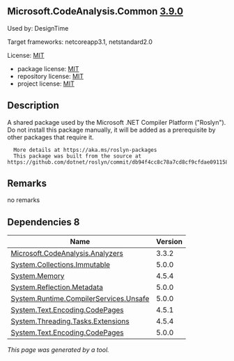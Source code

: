 Microsoft.CodeAnalysis.Common [3.9.0](https://www.nuget.org/packages/Microsoft.CodeAnalysis.Common/3.9.0)
--------------------

Used by: DesignTime

Target frameworks: netcoreapp3.1, netstandard2.0

License: [MIT](../../../../licenses/mit) 

- package license: [MIT](https://licenses.nuget.org/MIT) 
- repository license: [MIT](https://github.com/dotnet/roslyn) 
- project license: [MIT](https://github.com/dotnet/roslyn) 

Description
-----------
A shared package used by the Microsoft .NET Compiler Platform ("Roslyn").
      Do not install this package manually, it will be added as a prerequisite by other packages that require it.
    
      More details at https://aka.ms/roslyn-packages
      This package was built from the source at https://github.com/dotnet/roslyn/commit/db94f4cc8c78a7cd8cf9cfdae091158d2ba9d974.

Remarks
-----------
no remarks


Dependencies 8
-----------

|Name|Version|
|----------|:----|
|[Microsoft.CodeAnalysis.Analyzers](../../../../packages/nuget.org/microsoft.codeanalysis.analyzers/3.3.2)|3.3.2|
|[System.Collections.Immutable](../../../../packages/nuget.org/system.collections.immutable/5.0.0)|5.0.0|
|[System.Memory](../../../../packages/nuget.org/system.memory/4.5.4)|4.5.4|
|[System.Reflection.Metadata](../../../../packages/nuget.org/system.reflection.metadata/5.0.0)|5.0.0|
|[System.Runtime.CompilerServices.Unsafe](../../../../packages/nuget.org/system.runtime.compilerservices.unsafe/5.0.0)|5.0.0|
|[System.Text.Encoding.CodePages](../../../../packages/nuget.org/system.text.encoding.codepages/4.5.1)|4.5.1|
|[System.Threading.Tasks.Extensions](../../../../packages/nuget.org/system.threading.tasks.extensions/4.5.4)|4.5.4|
|[System.Text.Encoding.CodePages](../../../../packages/nuget.org/system.text.encoding.codepages/5.0.0)|5.0.0|

*This page was generated by a tool.*